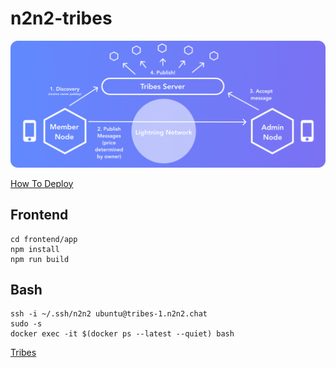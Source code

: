 # n2n2-tribes

![Tribes](doc/img/tribes.jpg)

[How To Deploy](ops/ansible/README.md)

## Frontend
```
cd frontend/app
npm install
npm run build
```

## Bash
```
ssh -i ~/.ssh/n2n2 ubuntu@tribes-1.n2n2.chat
sudo -s
docker exec -it $(docker ps --latest --quiet) bash
```

[Tribes](doc/tribes.md)

